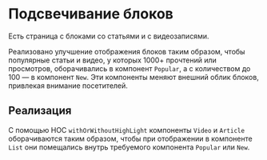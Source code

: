 Подсвечивание блоков
===

Есть страница с блоками со статьями и с видеозаписями. 

Реализовано улучшение отображения блоков таким образом, чтобы популярные статьи и видео, у которых 1000+ прочтений или просмотров,
оборачивались в компонент `Popular`, а с количеством до 100 — в компонент `New`. Эти компоненты меняют внешний облик блоков, привлекая внимание посетителей.

## Реализация

С помощью HOC `withOrWithoutHighLight` компоненты `Video` и `Article` оборачиваются таким образом, чтобы при отображении в компоненте `List` они помещались внутрь требуемого компонента `Popular` или `New`.
